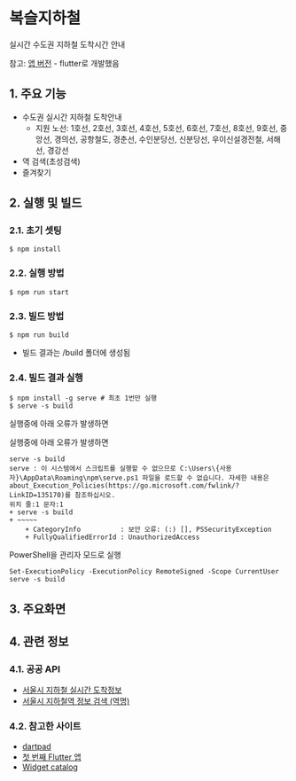 # 복슬지하철

실시간 수도권 지하철 도착시간 안내

참고: [앱 버전](https://github.com/setvect/BokslSubway) - flutter로 개발했음

## 1. 주요 기능

- 수도권 실시간 지하철 도착안내
  - 지원 노선: 1호선, 2호선, 3호선, 4호선, 5호선, 6호선, 7호선, 8호선, 9호선, 중앙선, 경의선, 공항철도, 경춘선, 수인분당선, 신분당선, 우이신설경전철, 서해선, 경강선
- 역 검색(초성검색)
- 즐겨찾기

## 2. 실행 및 빌드

### 2.1. 초기 셋팅

```shell
$ npm install
```

### 2.2. 실행 방법

```shell
$ npm run start
```

### 2.3. 빌드 방법

```shell
$ npm run build
```

- 빌드 결과는 /build 폴더에 생성됨

### 2.4. 빌드 결과 실행

```shell
$ npm install -g serve # 최초 1번만 실행
$ serve -s build
```

실행중에 아래 오류가 발생하면

실행중에 아래 오류가 발생하면

```
serve -s build
serve : 이 시스템에서 스크립트를 실행할 수 없으므로 C:\Users\{사용자}\AppData\Roaming\npm\serve.ps1 파일을 로드할 수 없습니다. 자세한 내용은 about_Execution_Policies(https://go.microsoft.com/fwlink/?LinkID=135170)를 참조하십시오.
위치 줄:1 문자:1
+ serve -s build
+ ~~~~~
    + CategoryInfo          : 보안 오류: (:) [], PSSecurityException
    + FullyQualifiedErrorId : UnauthorizedAccess
```

PowerShell을 관리자 모드로 실행

```
Set-ExecutionPolicy -ExecutionPolicy RemoteSigned -Scope CurrentUser
serve -s build
```

## 3. 주요화면

## 4. 관련 정보

### 4.1. 공공 API

- [서울시 지하철 실시간 도착정보](https://data.seoul.go.kr/dataList/OA-12764/F/1/datasetView.do)
- [서울시 지하철역 정보 검색 (역명)](https://data.seoul.go.kr/dataList/OA-121/S/1/datasetView.do)

### 4.2. 참고한 사이트

- [dartpad](https://dartpad.dev/)
- [첫 번째 Flutter 앱](https://codelabs.developers.google.com/codelabs/flutter-codelab-first?hl=ko)
- [Widget catalog](https://docs.flutter.dev/ui/widgets)
